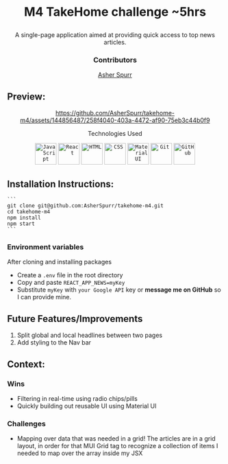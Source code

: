 # <p align="center">M4 TakeHome challenge ~5hrs</p>

<p align="center">A single-page application aimed at providing quick access to top news articles.</p>

### <p align="center">Contributors</p>
<div align="center">
  
  [Asher Spurr](https://github.com/AsherSpurr)

</div>

## Preview:
<div align="center">
  



https://github.com/AsherSpurr/takehome-m4/assets/144856487/258f4040-403a-4472-af90-75eb3c44b0f9





</div>
<p align="center">Technologies Used</p>
<div align="center">
	<code><img width="50" src="https://user-images.githubusercontent.com/25181517/117447155-6a868a00-af3d-11eb-9cfe-245df15c9f3f.png" alt="JavaScript" title="JavaScript"/></code>
	<code><img width="50" src="https://user-images.githubusercontent.com/25181517/183897015-94a058a6-b86e-4e42-a37f-bf92061753e5.png" alt="React" title="React"/></code>
	<code><img width="50" src="https://user-images.githubusercontent.com/25181517/192158954-f88b5814-d510-4564-b285-dff7d6400dad.png" alt="HTML" title="HTML"/></code>
	<code><img width="50" src="https://user-images.githubusercontent.com/25181517/183898674-75a4a1b1-f960-4ea9-abcb-637170a00a75.png" alt="CSS" title="CSS"/></code>
	<code><img width="50" src="https://user-images.githubusercontent.com/25181517/189716630-fe6c084c-6c66-43af-aa49-64c8aea4a5c2.png" alt="Material UI" title="Material UI"/></code>
	<code><img width="50" src="https://user-images.githubusercontent.com/25181517/192108372-f71d70ac-7ae6-4c0d-8395-51d8870c2ef0.png" alt="Git" title="Git"/></code>
	<code><img width="50" src="https://user-images.githubusercontent.com/25181517/192108374-8da61ba1-99ec-41d7-80b8-fb2f7c0a4948.png" alt="GitHub" title="GitHub"/></code>
</div>

## Installation Instructions:
    ```
    git clone git@github.com:AsherSpurr/takehome-m4.git
    cd takehome-m4
    npm install
    npm start
    ```
### Environment variables
After cloning and installing packages
- Create a `.env` file in the root directory
- Copy and paste `REACT_APP_NEWS=myKey`
- Substitute `myKey` with `your Google API` key or **message me on GitHub** so I can provide mine.
## Future Features/Improvements
  1. Split global and local headlines between two pages
  2. Add styling to the Nav bar
## Context:
<!-- wins, challenges, time spent, goals, approaches etc -->
### Wins
- Filtering in real-time using radio chips/pills
- Quickly building out reusable UI using Material UI

### Challenges
- Mapping over data that was needed in a grid! The articles are in a grid layout, in order for that MUI Grid tag to recognize a collection of items I needed to map over the array inside my JSX

